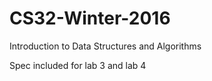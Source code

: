 # CS32-Winter-2016
Introduction to Data Structures and Algorithms

Spec included for lab 3 and lab 4
